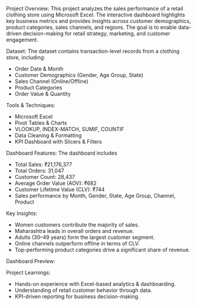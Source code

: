 Project Overview: This project analyzes the sales performance of a retail clothing store using Microsoft Excel.
The interactive dashboard highlights key business metrics and provides insights across customer demographics, product categories, sales channels, and regions. The goal is to enable data-driven decision-making for retail strategy, marketing, and customer engagement.

Dataset: The dataset contains transaction-level records from a clothing store, including:
- Order Date & Month
- Customer Demographics (Gender, Age Group, State)
- Sales Channel (Online/Offline)
- Product Categories
- Order Value & Quantity

Tools & Techniques: 
- Microsoft Excel
- Pivot Tables & Charts
- VLOOKUP, INDEX-MATCH, SUMIF, COUNTIF
- Data Cleaning & Formatting
- KPI Dashboard with Slicers & Filters

Dashboard Features: The dashboard includes
- Total Sales: ₹21,176,377
- Total Orders: 31,047
- Customer Count: 28,437
- Average Order Value (AOV): ₹682
- Customer Lifetime Value (CLV): ₹744
- Sales performance by Month, Gender, State, Age Group, Channel, Product

Key Insights: 
- Women customers contribute the majority of sales.
- Maharashtra leads in overall orders and revenue.
- Adults (30–49 years) form the largest customer segment.
- Online channels outperform offline in terms of CLV.
- Top-performing product categories drive a significant share of revenue.

Dashboard Preview: 




Project Learnings: 
- Hands-on experience with Excel-based analytics & dashboarding.
- Understanding of retail customer behavior through data.
- KPI-driven reporting for business decision-making.
